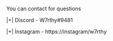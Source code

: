 You can contact for questions

|+| Discord   - W7rthy#9481

|+| İnstagram - https://instagram/w7rthy 
